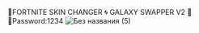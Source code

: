 💠FORTNITE SKIN CHANGER 🌀 GALAXY SWAPPER V2 🌌  
🔢Password:1234
![Без названия (5)](https://user-images.githubusercontent.com/113033715/198881605-3a465f3e-9ca1-4be5-a0a7-864bfe33d6d3.jpg)











